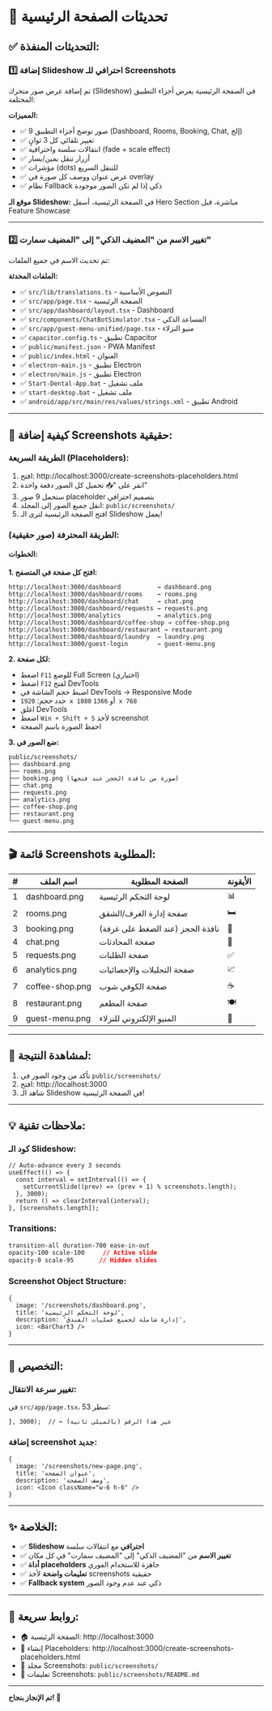 # 🎨 تحديثات الصفحة الرئيسية

## ✅ التحديثات المنفذة:

### 1️⃣ إضافة Slideshow احترافي للـ Screenshots

تم إضافة عرض صور متحرك (Slideshow) في الصفحة الرئيسية يعرض أجزاء التطبيق المختلفة:

**المميزات:**
- ✅ 9 صور توضح أجزاء التطبيق (Dashboard, Rooms, Booking, Chat, إلخ)
- ✅ تغيير تلقائي كل 3 ثوانٍ
- ✅ انتقالات سلسة واحترافية (fade + scale effect)
- ✅ أزرار تنقل يمين/يسار
- ✅ مؤشرات (dots) للتنقل السريع
- ✅ عرض عنوان ووصف كل صورة في overlay
- ✅ نظام Fallback ذكي إذا لم تكن الصور موجودة

**موقع الـ Slideshow:**
في الصفحة الرئيسية، أسفل Hero Section مباشرة، قبل Feature Showcase

---

### 2️⃣ تغيير الاسم من "المضيف الذكي" إلى "المضيف سمارت"

تم تحديث الاسم في جميع الملفات:

**الملفات المحدثة:**
- ✅ `src/lib/translations.ts` - النصوص الأساسية
- ✅ `src/app/page.tsx` - الصفحة الرئيسية
- ✅ `src/app/dashboard/layout.tsx` - Dashboard
- ✅ `src/components/ChatBotSimulator.tsx` - المساعد الذكي
- ✅ `src/app/guest-menu-unified/page.tsx` - منيو النزلاء
- ✅ `capacitor.config.ts` - تطبيق Capacitor
- ✅ `public/manifest.json` - PWA Manifest
- ✅ `public/index.html` - العنوان
- ✅ `electron-main.js` - تطبيق Electron
- ✅ `electron/main.js` - تطبيق Electron
- ✅ `Start-Dental-App.bat` - ملف تشغيل
- ✅ `start-desktop.bat` - ملف تشغيل
- ✅ `android/app/src/main/res/values/strings.xml` - تطبيق Android

---

## 📸 كيفية إضافة Screenshots حقيقية:

### الطريقة السريعة (Placeholders):

1. افتح: http://localhost:3000/create-screenshots-placeholders.html
2. انقر على "📥 تحميل كل الصور دفعة واحدة"
3. ستحمل 9 صور placeholder بتصميم احترافي
4. انقل جميع الصور إلى المجلد: `public/screenshots/`
5. افتح الصفحة الرئيسية لترى الـ Slideshow يعمل!

### الطريقة المحترفة (صور حقيقية):

#### الخطوات:

**1. افتح كل صفحة في المتصفح:**
```
http://localhost:3000/dashboard          → dashboard.png
http://localhost:3000/dashboard/rooms    → rooms.png
http://localhost:3000/dashboard/chat     → chat.png
http://localhost:3000/dashboard/requests → requests.png
http://localhost:3000/analytics          → analytics.png
http://localhost:3000/dashboard/coffee-shop → coffee-shop.png
http://localhost:3000/dashboard/restaurant → restaurant.png
http://localhost:3000/dashboard/laundry  → laundry.png
http://localhost:3000/guest-login        → guest-menu.png
```

**2. لكل صفحة:**
- اضغط `F11` للوضع Full Screen (اختياري)
- اضغط `F12` لفتح DevTools
- اضبط حجم الشاشة في DevTools → Responsive Mode
- حدد حجم: `1920 x 1080` أو `1366 x 768`
- اغلق DevTools
- اضغط `Win + Shift + S` لأخذ screenshot
- احفظ الصورة باسم الصفحة

**3. ضع الصور في:**
```
public/screenshots/
├── dashboard.png
├── rooms.png
├── booking.png (صورة من نافذة الحجز عند فتحها)
├── chat.png
├── requests.png
├── analytics.png
├── coffee-shop.png
├── restaurant.png
└── guest-menu.png
```

---

## 🎬 قائمة Screenshots المطلوبة:

| #  | اسم الملف        | الصفحة المطلوبة                | الأيقونة |
|----|------------------|--------------------------------|---------|
| 1  | dashboard.png    | لوحة التحكم الرئيسية           | 📊      |
| 2  | rooms.png        | صفحة إدارة الغرف/الشقق          | 🛏️      |
| 3  | booking.png      | نافذة الحجز (عند الضغط على غرفة) | 📅      |
| 4  | chat.png         | صفحة المحادثات                 | 💬      |
| 5  | requests.png     | صفحة الطلبات                   | ✅      |
| 6  | analytics.png    | صفحة التحليلات والإحصائيات      | 📈      |
| 7  | coffee-shop.png  | صفحة الكوفي شوب                | ☕      |
| 8  | restaurant.png   | صفحة المطعم                    | 🍽️      |
| 9  | guest-menu.png   | المنيو الإلكتروني للنزلاء      | 📱      |

---

## 🚀 لمشاهدة النتيجة:

1. تأكد من وجود الصور في `public/screenshots/`
2. افتح: http://localhost:3000
3. شاهد الـ Slideshow في الصفحة الرئيسية!

---

## 💡 ملاحظات تقنية:

### كود الـ Slideshow:

```tsx
// Auto-advance every 3 seconds
useEffect(() => {
  const interval = setInterval(() => {
    setCurrentSlide((prev) => (prev + 1) % screenshots.length);
  }, 3000);
  return () => clearInterval(interval);
}, [screenshots.length]);
```

### Transitions:
```css
transition-all duration-700 ease-in-out
opacity-100 scale-100     // Active slide
opacity-0 scale-95       // Hidden slides
```

### Screenshot Object Structure:
```tsx
{
  image: '/screenshots/dashboard.png',
  title: 'لوحة التحكم الرئيسية',
  description: 'إدارة شاملة لجميع عمليات الفندق',
  icon: <BarChart3 />
}
```

---

## 🎨 التخصيص:

### تغيير سرعة الانتقال:

في `src/app/page.tsx`، سطر 53:
```tsx
}, 3000);  // ← غير هذا الرقم (بالميلي ثانية)
```

### إضافة screenshot جديد:

```tsx
{
  image: '/screenshots/new-page.png',
  title: 'عنوان الصفحة',
  description: 'وصف الصفحة',
  icon: <Icon className="w-6 h-6" />
}
```

---

## ✨ الخلاصة:

- ✅ **Slideshow احترافي** مع انتقالات سلسة
- ✅ **تغيير الاسم** من "المضيف الذكي" إلى "المضيف سمارت" في كل مكان
- ✅ **أداة placeholders** جاهزة للاستخدام الفوري
- ✅ **تعليمات واضحة** لأخذ screenshots حقيقية
- ✅ **Fallback system** ذكي عند عدم وجود الصور

---

## 🔗 روابط سريعة:

- 🏠 الصفحة الرئيسية: http://localhost:3000
- 🎨 إنشاء Placeholders: http://localhost:3000/create-screenshots-placeholders.html
- 📁 مجلد Screenshots: `public/screenshots/`
- 📖 تعليمات Screenshots: `public/screenshots/README.md`

---

**تم الإنجاز بنجاح! 🎉**

